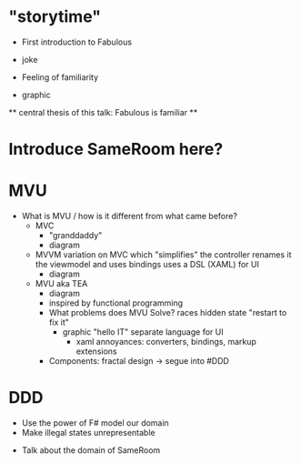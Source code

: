 

# "storytime"
- First introduction to Fabulous
* joke
- Feeling of familiarity
* graphic

** central thesis of this talk:
Fabulous is familiar **

# Introduce SameRoom here?

# MVU
- What is MVU / how is it different from what came before?
    - MVC
        - "granddaddy"
        * diagram
    - MVVM
        variation on MVC which "simplifies" the controller
        renames it the viewmodel and uses bindings 
        uses a DSL (XAML) for UI
        * diagram
    - MVU aka TEA
        * diagram
        - inspired by functional programming
        - What problems does MVU Solve?
            races
            hidden state "restart to fix it"
            * graphic "hello IT"
            separate language for UI
                - xaml annoyances: converters, bindings, markup extensions
        - Components: fractal design
            -> segue into #DDD

# DDD
- Use the power of F# model our domain
- Make illegal states unrepresentable
* Talk about the domain of SameRoom


# 